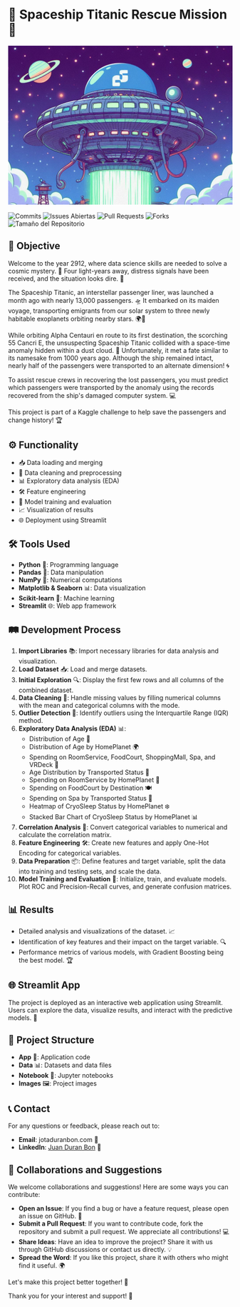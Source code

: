 # 🚀 Spaceship Titanic Rescue Mission 🌌

![Spaceship](images/nave.png)

![Commits](https://img.shields.io/github/commit-activity/m/Jotis86/Spaceship-Titanic-Rescue-Mission)
![Issues Abiertas](https://img.shields.io/github/issues/Jotis86/Spaceship-Titanic-Rescue-Mission)
![Pull Requests](https://img.shields.io/github/issues-pr/Jotis86/Spaceship-Titanic-Rescue-Mission)
![Forks](https://img.shields.io/github/forks/Jotis86/Spaceship-Titanic-Rescue-Mission)
![Tamaño del Repositorio](https://img.shields.io/github/repo-size/Jotis86/Spaceship-Titanic-Rescue-Mission)

## 🎯 Objective
Welcome to the year 2912, where data science skills are needed to solve a cosmic mystery. 🌠 Four light-years away, distress signals have been received, and the situation looks dire. 🚨

The Spaceship Titanic, an interstellar passenger liner, was launched a month ago with nearly 13,000 passengers. 🛸 It embarked on its maiden voyage, transporting emigrants from our solar system to three newly habitable exoplanets orbiting nearby stars. 🌍🌟

While orbiting Alpha Centauri en route to its first destination, the scorching 55 Cancri E, the unsuspecting Spaceship Titanic collided with a space-time anomaly hidden within a dust cloud. 🌌 Unfortunately, it met a fate similar to its namesake from 1000 years ago. Although the ship remained intact, nearly half of the passengers were transported to an alternate dimension! 🌀

To assist rescue crews in recovering the lost passengers, you must predict which passengers were transported by the anomaly using the records recovered from the ship's damaged computer system. 💻

This project is part of a Kaggle challenge to help save the passengers and change history! 🏆

## ⚙️ Functionality
- 📥 Data loading and merging
- 🧹 Data cleaning and preprocessing
- 📊 Exploratory data analysis (EDA)
- 🛠️ Feature engineering
- 🤖 Model training and evaluation
- 📈 Visualization of results
- 🌐 Deployment using Streamlit

## 🛠️ Tools Used
- **Python** 🐍: Programming language
- **Pandas** 🐼: Data manipulation
- **NumPy** 🔢: Numerical computations
- **Matplotlib & Seaborn** 📊: Data visualization
- **Scikit-learn** 🤖: Machine learning
- **Streamlit** 🌐: Web app framework

## 🛤️ Development Process
1. **Import Libraries** 📚: Import necessary libraries for data analysis and visualization.
2. **Load Dataset** 📥: Load and merge datasets.
3. **Initial Exploration** 🔍: Display the first few rows and all columns of the combined dataset.
4. **Data Cleaning** 🧹: Handle missing values by filling numerical columns with the mean and categorical columns with the mode.
5. **Outlier Detection** 🚨: Identify outliers using the Interquartile Range (IQR) method.
6. **Exploratory Data Analysis (EDA)** 📊:
   - Distribution of Age 🎂
   - Distribution of Age by HomePlanet 🌍
   - Spending on RoomService, FoodCourt, ShoppingMall, Spa, and VRDeck 💸
   - Age Distribution by Transported Status 🚀
   - Spending on RoomService by HomePlanet 🏨
   - Spending on FoodCourt by Destination 🍽️
   - Spending on Spa by Transported Status 🧖
   - Heatmap of CryoSleep Status by HomePlanet ❄️
   - Stacked Bar Chart of CryoSleep Status by HomePlanet 📊
7. **Correlation Analysis** 🔗: Convert categorical variables to numerical and calculate the correlation matrix.
8. **Feature Engineering** 🛠️: Create new features and apply One-Hot Encoding for categorical variables.
9. **Data Preparation** 📦: Define features and target variable, split the data into training and testing sets, and scale the data.
10. **Model Training and Evaluation** 🤖: Initialize, train, and evaluate models. Plot ROC and Precision-Recall curves, and generate confusion matrices.

## 📊 Results
- Detailed analysis and visualizations of the dataset. 📈
- Identification of key features and their impact on the target variable. 🔍
- Performance metrics of various models, with Gradient Boosting being the best model. 🏆

## 🌐 Streamlit App
The project is deployed as an interactive web application using Streamlit. Users can explore the data, visualize results, and interact with the predictive models. 🌟

## 📁 Project Structure
- **App** 📂: Application code
- **Data** 📊: Datasets and data files
- **Notebook** 📓: Jupyter notebooks
- **Images** 🖼️: Project images

## 📞 Contact
For any questions or feedback, please reach out to:
- **Email**: jotaduranbon.com 📧
- **LinkedIn**: [Juan Duran Bon](https://www.linkedin.com/in/juan-duran-bon) 🔗

## 🤝 Collaborations and Suggestions
We welcome collaborations and suggestions! Here are some ways you can contribute:
- **Open an Issue**: If you find a bug or have a feature request, please open an issue on GitHub. 🐛
- **Submit a Pull Request**: If you want to contribute code, fork the repository and submit a pull request. We appreciate all contributions! 💻
- **Share Ideas**: Have an idea to improve the project? Share it with us through GitHub discussions or contact us directly. 💡
- **Spread the Word**: If you like this project, share it with others who might find it useful. 🌍

Let's make this project better together! 🌟

Thank you for your interest and support! 🚀




